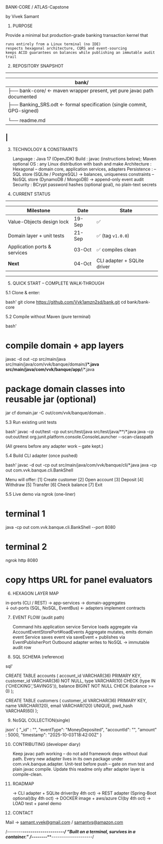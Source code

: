 BANK-CORE / ATLAS-Capstone

by Vivek Samant

1. PURPOSE

Provide a minimal but production-grade banking transaction kernel that

    runs entirely from a Linux terminal (no IDE)
    respects hexagonal architecture, CQRS and event-sourcing
    keeps ACID guarantees on balances while publishing an immutable audit trail

2. REPOSITORY SNAPSHOT


--------------------------------
|bank/                
| ---------------------------- |
|├── bank-core/    ← maven wrapper present, yet pure javac path documented         
|├── Banking_SRS.odt   ← formal specification (single commit, GPG-signed)    
||---use-case.puml
|└── readme.md             
|                   
--------------------------------



3. TECHNOLOGY & CONSTRAINTS

    Language : Java 17 (OpenJDK)
    Build    : javac (instructions below); Maven optional
    OS       : any Linux distribution with bash and make
    Architecture : Hexagonal – domain core, application services, adapters
    Persistence  :
    – SQL store (SQLite / PostgreSQL) → balances, uniqueness constraints
    – NoSQL store (DynamoDB / MongoDB) → append-only event audit
    Security : BCrypt password hashes (optional goal), no plain-text secrets

4. CURRENT STATUS
-----------------------------------------------------------------------
| Milestone                    | Date   | State                       |
| ---------------------------- | ------ | --------------------------- |
| Value-Objects design lock    | 19-Sep | ✅                          |
| Domain layer + unit tests    | 21-Sep | ✅ (tag `v1.0.0`)           |
| Application ports & services | 03-Oct | ✅ compiles clean           |
| **Next**                     | 04-Oct | CLI adapter + SQLite driver |
-----------------------------------------------------------------------

5. QUICK START – COMPLETE WALK-THROUGH

5.1 Clone & enter:

bash'
git clone https://github.com/Vvk1amzn2sd/bank.git
cd bank/bank-core

5.2 Compile without Maven (pure terminal)

bash'
# compile domain + app layers
javac -d out -cp src/main/java \
  src/main/java/com/vvk/banque/domain/**/*.java \
  src/main/java/com/vvk/banque/app/**/*.java

# package domain classes into reusable jar (optional)
jar cf domain.jar -C out/com/vvk/banque/domain .

5.3 Run existing unit tests

bash'
javac -d out/test -cp out:src/test/java src/test/java/**/*.java
java -cp out:out/test org.junit.platform.console.ConsoleLauncher --scan-classpath

(All greens before any adapter work – gate kept.)

5.4 Build CLI adapter (once pushed)

bash'
javac -d out -cp out src/main/java/com/vvk/banque/cli/*.java
java -cp out com.vvk.banque.cli.BankShell

Menu will offer:
[1] Create customer
[2] Open account
[3] Deposit
[4] Withdraw
[5] Transfer
[6] Check balance
[7] Exit

5.5 Live demo via ngrok (one-liner)

# terminal 1
java -cp out com.vvk.banque.cli.BankShell --port 8080

# terminal 2
ngrok http 8080
# copy https URL for panel evaluators

6. HEXAGON LAYER MAP

in-ports  (CLI / REST)  → app-services → domain-aggregates  
                          ↓
out-ports (SQL, NoSQL, EventBus) ← adapters implement contracts


7. EVENT FLOW (audit path)

    Command hits application service
    Service loads aggregate via AccountEventStorePort#loadEvents
    Aggregate mutates, emits domain event
    Service saves event via saveEvent + publishes via EventPublisherPort
    Outbound adapter writes to NoSQL → immutable audit row

8. SQL SCHEMA (reference)

sql'

CREATE TABLE accounts (
    account_id  VARCHAR(36) PRIMARY KEY,
    customer_id VARCHAR(36) NOT NULL,
    type        VARCHAR(10) CHECK (type IN ('CHECKING','SAVINGS')),
    balance     BIGINT      NOT NULL CHECK (balance >= 0)
);

CREATE TABLE customers (
    customer_id VARCHAR(36) PRIMARY KEY,
    name        VARCHAR(120),
    email       VARCHAR(120) UNIQUE,
    pwd_hash    VARCHAR(60)
);

9. NoSQL COLLECTION(single)

json'
{
  "_id"      : "<eventUuid>",
  "eventType": "MoneyDeposited",
  "accountId": "<uuid>",
  "amount"   : 5000,
  "timestamp": "2025-10-03T18:42:00Z"
}

10. CONTRIBUTING (developer diary)

    Keep javac path working – do not add framework deps without dual path.
    Every new adapter lives in its own package under com.vvk.banque.adapter.
    Unit-test before push – gate on mvn test and plain javac compile.
    Update this readme only after adapter layer is compile-clean.


11. ROADMAP

    -> CLI adapter + SQLite driver(by 4th oct)
    -> REST adapter (Spring-Boot optional)(by 4th oct)
    -> DOCKER image + aws/azure CI(by 4th oct)
    -> LOAD test + panel demo 

12. CONTACT

Mail  → samant.vvek@gmail.com / samantvs@amazon.com



/*--------******************************************************---------------------*/
“Built on a terminal, survives in a container.”
/*--------******************************************************---------------------*/
